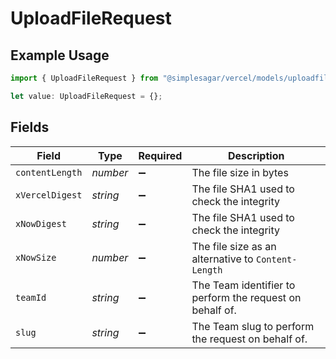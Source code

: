 # UploadFileRequest

## Example Usage

```typescript
import { UploadFileRequest } from "@simplesagar/vercel/models/uploadfileop.js";

let value: UploadFileRequest = {};
```

## Fields

| Field                                                    | Type                                                     | Required                                                 | Description                                              |
| -------------------------------------------------------- | -------------------------------------------------------- | -------------------------------------------------------- | -------------------------------------------------------- |
| `contentLength`                                          | *number*                                                 | :heavy_minus_sign:                                       | The file size in bytes                                   |
| `xVercelDigest`                                          | *string*                                                 | :heavy_minus_sign:                                       | The file SHA1 used to check the integrity                |
| `xNowDigest`                                             | *string*                                                 | :heavy_minus_sign:                                       | The file SHA1 used to check the integrity                |
| `xNowSize`                                               | *number*                                                 | :heavy_minus_sign:                                       | The file size as an alternative to `Content-Length`      |
| `teamId`                                                 | *string*                                                 | :heavy_minus_sign:                                       | The Team identifier to perform the request on behalf of. |
| `slug`                                                   | *string*                                                 | :heavy_minus_sign:                                       | The Team slug to perform the request on behalf of.       |